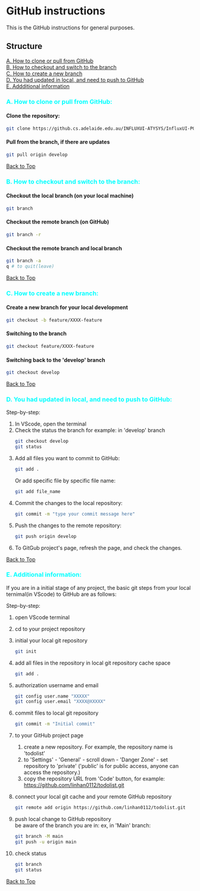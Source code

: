 # GitHub instructions
This is the GitHub instructions for general purposes.

## Structure <a name="top"></a>
[A. How to clone or pull from GitHub](#a-how-to-clone-or-pull-from-github) <br>
[B. How to checkout and switch to the branch](#b-how-to-checkout-and-switch-to-the-branch)<br>
[C. How to create a new branch](#c-how-to-create-a-new-branch)<br>
[D. You had updated in local, and need to push to GitHub](#d-you-had-updated-in-local-and-need-to-push-to-github)<br>
[E. Addditional information](#e-addditional-information)<br>


### <span style="color:cyan">A. How to clone or pull from GitHub:

#### Clone the repository:
   ```bash
   git clone https://github.cs.adelaide.edu.au/INFLUXUI-ATYSYS/InfluxUI-PG02.git  
   ```
#### Pull from the branch, if there are updates
   ```bash
   git pull origin develop
   ```
[Back to Top](#top)
### <span style="color:cyan">B. How to checkout and switch to the branch:
#### Checkout the local branch (on your local machine)
   ```bash
   git branch
   ```
#### Checkout the remote branch (on GitHub)
   ```bash
   git branch -r
   ```
#### Checkout the remote branch and local branch
   ```bash
   git branch -a
   q # to quit(leave)
   ```
[Back to Top](#top)

### <span style="color:cyan">C. How to create a new branch:
#### Create a new branch for your local development
   ```bash
   git checkout -b feature/XXXX-feature
   ```
#### Switching to the branch
   ```bash
   git checkout feature/XXXX-feature
   ```
#### Switching back to the 'develop' branch
   ```bash
   git checkout develop
   ```

[Back to Top](#top)

### <span style="color:cyan">D. You had updated in local, and need to push to GitHub:
Step-by-step:
1. In VScode, open the terminal
2. Check the status the branch
   for example: in 'develop' branch
   ```bash
   git checkout develop
   git status
   ```
3. Add all files you want to commit to GitHub:
   ```bash
   git add .
   ```
   Or add specific file by specific file name:
   ```bash
   git add file_name
   ```
4. Commit the changes to the local repository:
   ```bash
   git commit -m "type your commit message here"
   ```
5. Push the changes to the remote repository:
   ```bash
   git push origin develop
   ```
6. To GitGub project's page, refresh the page, and check the changes.

[Back to Top](#top)

### <span style="color:cyan">E. Additional information: 
If you are in a initial stage of any project, the basic git steps from your local ternimal(in VScode) to GitHub are as follows:<br>

Step-by-step:

1. open VScode terminal
2. cd to your project repository
3. initial your local git repository
   ```bash
   git init
   ```
4. add all files in the repository in local git repository cache space
   ```bash
   git add .
   ```
5. authorization username and email
   ```bash
   git config user.name "XXXXX"
   git config user.email "XXXX@XXXXX"
   ```
6. commit files to local git repository
   ```bash
   git commit -m "Initial commit"
   ```
7. to your GitHub project page <br> 
   1) create a new repository. For example, the repository name is 'todolist'<br>
   2) to 'Settings' - 'General' - scroll down - 'Danger Zone' - set repository to 'private' ('public' is for public access, anyone can access the repository.)
   3) copy the repository URL from 'Code' button, for example: https://github.com/linhan0112/todolist.git

8. connect your local git cache and your remote GitHub repository
   ```bash
   git remote add origin https://github.com/linhan0112/todolist.git
   ```
9. push local change to GitHub repository <br>
   be aware of the branch you are in: ex, in 'Main' branch:
      ```bash
      git branch -M main
      git push -u origin main
      ```
10. check status
      ```bash
      git branch
      git status
      ```
[Back to Top](#top)
